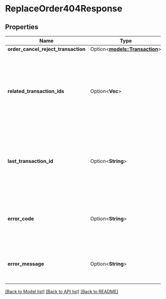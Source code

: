 # ReplaceOrder404Response

## Properties

Name | Type | Description | Notes
------------ | ------------- | ------------- | -------------
**order_cancel_reject_transaction** | Option<[**models::Transaction**](Transaction.md)> |  | [optional]
**related_transaction_ids** | Option<**Vec<String>**> | The IDs of all Transactions that were created while satisfying the request. Only present if the Account exists. | [optional]
**last_transaction_id** | Option<**String**> | The ID of the most recent Transaction created for the Account. Only present if the Account exists. | [optional]
**error_code** | Option<**String**> | The code of the error that has occurred. This field may not be returned for some errors. | [optional]
**error_message** | Option<**String**> | The human-readable description of the error that has occurred. | [optional]

[[Back to Model list]](../README.md#documentation-for-models) [[Back to API list]](../README.md#documentation-for-api-endpoints) [[Back to README]](../README.md)


